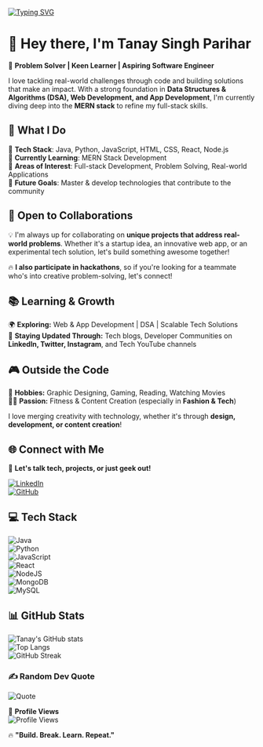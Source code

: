 [![Typing SVG](https://readme-typing-svg.demolab.com?font=Fira+Code&pause=1000&center=true&vCenter=true&width=600&lines=Problem+Solver+%7C+Aspiring+Software+Engineer;Building+Tech+That+Solves+Real-World+Problems;Mastering+DSA+%26+Full-Stack+Development)](https://git.io/typing-svg)

# 👋 Hey there, I'm **Tanay Singh Parihar**  

🚀 **Problem Solver | Keen Learner | Aspiring Software Engineer**  

I love tackling real-world challenges through code and building solutions that make an impact. With a strong foundation in **Data Structures & Algorithms (DSA), Web Development, and App Development**, I'm currently diving deep into the **MERN stack** to refine my full-stack skills.  



## 🚀 What I Do  

🔹 **Tech Stack**: Java, Python, JavaScript, HTML, CSS, React, Node.js  
🔹 **Currently Learning**: MERN Stack Development  
🔹 **Areas of Interest**: Full-stack Development, Problem Solving, Real-world Applications  
🔹 **Future Goals**: Master & develop technologies that contribute to the community  



## 🤝 Open to Collaborations  

💡 I'm always up for collaborating on **unique projects that address real-world problems**. Whether it's a startup idea, an innovative web app, or an experimental tech solution, let's build something awesome together!  

🔥 **I also participate in hackathons**, so if you're looking for a teammate who's into creative problem-solving, let's connect!  



## 📚 Learning & Growth  

🌍 **Exploring:** Web & App Development | DSA | Scalable Tech Solutions  
📖 **Staying Updated Through:** Tech blogs, Developer Communities on **LinkedIn, Twitter, Instagram**, and Tech YouTube channels  



## 🎮 Outside the Code  

🎨 **Hobbies:** Graphic Designing, Gaming, Reading, Watching Movies  
🏋️‍♂️ **Passion:** Fitness & Content Creation (especially in **Fashion & Tech**)  

I love merging creativity with technology, whether it's through **design, development, or content creation**!  



## 🌐 Connect with Me  

📌 **Let's talk tech, projects, or just geek out!**  

[![LinkedIn](https://img.shields.io/badge/LinkedIn-%230077B5.svg?logo=linkedin&logoColor=white)](https://linkedin.com/in/your-profile)  
[![GitHub](https://img.shields.io/badge/GitHub-%23121011.svg?logo=github&logoColor=white)](https://github.com/your-username)  



## 💻 Tech Stack  

![Java](https://img.shields.io/badge/java-%23ED8B00.svg?style=for-the-badge&logo=openjdk&logoColor=white)  
![Python](https://img.shields.io/badge/python-3670A0?style=for-the-badge&logo=python&logoColor=ffdd54)  
![JavaScript](https://img.shields.io/badge/javascript-%23323330.svg?style=for-the-badge&logo=javascript&logoColor=%23F7DF1E)  
![React](https://img.shields.io/badge/react-%2320232a.svg?style=for-the-badge&logo=react&logoColor=%2361DAFB)  
![NodeJS](https://img.shields.io/badge/node.js-6DA55F?style=for-the-badge&logo=node.js&logoColor=white)  
![MongoDB](https://img.shields.io/badge/mongodb-%2347A248.svg?style=for-the-badge&logo=mongodb&logoColor=white)  
![MySQL](https://img.shields.io/badge/mysql-4479A1.svg?style=for-the-badge&logo=mysql&logoColor=white)  



## 📊 GitHub Stats  

![Tanay's GitHub stats](https://github-readme-stats.vercel.app/api?username=TanaySingh02&theme=dark&hide_border=false&include_all_commits=true&count_private=true)  
![Top Langs](https://github-readme-stats.vercel.app/api/top-langs/?username=TanaySingh02&theme=dark&hide_border=false&layout=compact)  
![GitHub Streak](https://github-readme-streak-stats.herokuapp.com/?user=TanaySingh02&theme=dark&hide_border=false)  



### ✍️ Random Dev Quote  

![Quote](https://quotes-github-readme.vercel.app/api?type=horizontal&theme=dark)  



🔗 **Profile Views**  
![Profile Views](https://komarev.com/ghpvc/?username=your-username&color=blue)  

🔥 **"Build. Break. Learn. Repeat."**  



